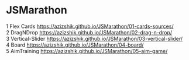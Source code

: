 # JSMarathon

1 Flex Cards https://azizshik.github.io/JSMarathon/01-cards-sources/ <br>
2 DragNDrop https://azizshik.github.io/JSMarathon/02-drag-n-drop/ <br>
3 Vertical-Slider https://azizshik.github.io/JSMarathon/03-vertical-slider/ <br>
4 Board https://azizshik.github.io/JSMarathon/04-board/ <br>
5 AimTraining https://azizshik.github.io/JSMarathon/05-aim-game/ <br>
